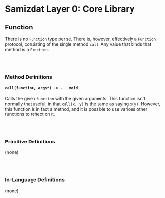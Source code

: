 Samizdat Layer 0: Core Library
==============================

Function
--------

There is no `Function` type per se. There is, however, effectively a
`Function` protocol, consisting of the single method `call`. Any value
that binds that method is a `Function`.


<br><br>
### Method Definitions

#### `call(function, args*) -> . | void`

Calls the given `function` with the given arguments. This function isn't
normally that useful, in that `call(x, y)` is the same as saying `x(y)`.
However, this function is in fact a method, and it is possible
to use various other functions to reflect on it.


<br><br>
### Primitive Definitions

(none)


<br><br>
### In-Language Definitions

(none)
